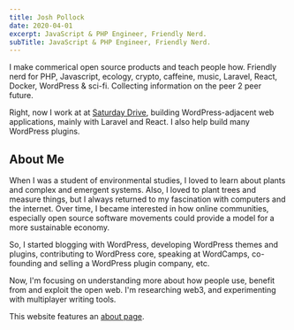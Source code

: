 ```yaml
---
title: Josh Pollock
date: 2020-04-01
excerpt: JavaScript & PHP Engineer, Friendly Nerd.
subTitle: JavaScript & PHP Engineer, Friendly Nerd.
---
```


I make commerical open source products and teach people how. Friendly nerd for PHP, Javascript, ecology, crypto, caffeine, music, Laravel, React, Docker, WordPress & sci-fi. Collecting information on the peer 2 peer future.

Right, now I work at at [Saturday Drive](https://SaturdayDrive.com), building WordPress-adjacent web applications, mainly with Laravel and React. I also help build many WordPress plugins.

## About Me

When I was a student of environmental studies, I loved to learn about plants and complex and emergent systems. Also, I loved to plant trees and measure things, but I always returned to my fascination with computers and the internet. Over time, I became interested in how online communities, especially open source software movements could provide a model for a more sustainable economy.

So, I started blogging with WordPress, developing WordPress themes and plugins, contributing to WordPress core, speaking at WordCamps, co-founding and selling a WordPress plugin company, etc.

Now, I'm focusing on understanding more about how people use, benefit from and exploit the open web. I'm researching web3, and experimenting with multiplayer writing tools.

This website features an [about page](about).

